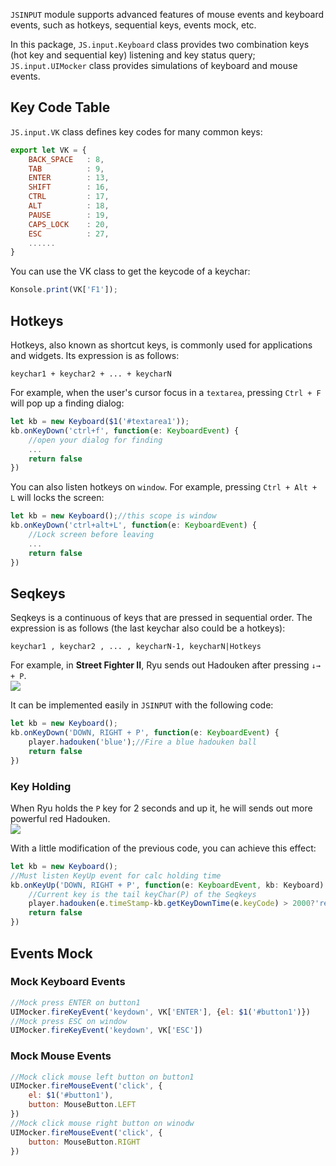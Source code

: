 <code>JSINPUT</code> module supports advanced features of mouse events and keyboard events, such as hotkeys, sequential keys, events mock, etc.

In this package, <code>JS.input.Keyboard</code> class provides two combination keys (hot key and sequential key) listening and key status query; <code>JS.input.UIMocker</code> class provides simulations of keyboard and mouse events.

## Key Code Table
<code>JS.input.VK</code> class defines key codes for many common keys:
```javascript
export let VK = {
    BACK_SPACE   : 8,   
    TAB          : 9,   
    ENTER        : 13,  
    SHIFT        : 16,  
    CTRL         : 17,  
    ALT          : 18,  
    PAUSE        : 19,  
    CAPS_LOCK    : 20,  
    ESC          : 27,
    ......
}            
```
You can use the VK class to get the keycode of a keychar:
```javascript
Konsole.print(VK['F1']);
```

## Hotkeys
Hotkeys, also known as shortcut keys, is commonly used for applications and widgets. Its expression is as follows:
```text
keychar1 + keychar2 + ... + keycharN
```

For example, when the user's cursor focus in a <code>textarea</code>, pressing <code>Ctrl + F</code> will pop up a finding dialog:
```javascript
let kb = new Keyboard($1('#textarea1'));
kb.onKeyDown('ctrl+f', function(e: KeyboardEvent) {
    //open your dialog for finding
    ...
    return false
})
```

You can also listen hotkeys on <code>window</code>. For example, pressing <code>Ctrl + Alt + L</code> will locks the screen:
```javascript
let kb = new Keyboard();//this scope is window
kb.onKeyDown('ctrl+alt+L', function(e: KeyboardEvent) {
    //Lock screen before leaving 
    ...
    return false
})
```

## Seqkeys
Seqkeys is a continuous of keys that are pressed in sequential order. The expression is as follows (the last keychar also could be a hotkeys):
```text
keychar1 , keychar2 , ... , keycharN-1, keycharN|Hotkeys 
```

For example, in <b>Street Fighter II</b>, Ryu sends out Hadouken after pressing <code>↓→ + P</code>.<br>
<img src="assets/images/ryu-hado-blue.gif" />

It can be implemented easily in <code>JSINPUT</code> with the following code:
```javascript
let kb = new Keyboard();
kb.onKeyDown('DOWN, RIGHT + P', function(e: KeyboardEvent) {
    player.hadouken('blue');//Fire a blue hadouken ball
    return false
})
```

### Key Holding
When Ryu holds the <code>P</code> key for 2 seconds and up it, he will sends out more powerful red Hadouken.<br>
<img src="assets/images/ryu-hado-red.gif" />

With a little modification of the previous code, you can achieve this effect:
```javascript
let kb = new Keyboard();
//Must listen KeyUp event for calc holding time
kb.onKeyUp('DOWN, RIGHT + P', function(e: KeyboardEvent, kb: Keyboard) {
    //Current key is the tail keyChar(P) of the Seqkeys
    player.hadouken(e.timeStamp-kb.getKeyDownTime(e.keyCode) > 2000?'red':'blue');
    return false
})
```

## Events Mock

### Mock Keyboard Events
```javascript
//Mock press ENTER on button1
UIMocker.fireKeyEvent('keydown', VK['ENTER'], {el: $1('#button1')})
//Mock press ESC on window
UIMocker.fireKeyEvent('keydown', VK['ESC'])
```

### Mock Mouse Events
```javascript
//Mock click mouse left button on button1
UIMocker.fireMouseEvent('click', {
    el: $1('#button1'),
    button: MouseButton.LEFT
})
//Mock click mouse right button on winodw
UIMocker.fireMouseEvent('click', {
    button: MouseButton.RIGHT
})
```